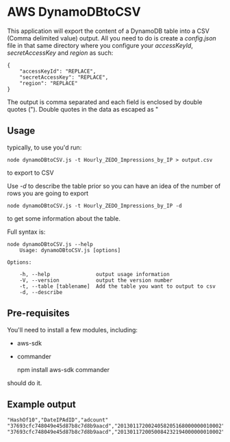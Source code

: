 AWS DynamoDBtoCSV
==================

This application will export the content of a DynamoDB table into a CSV (Comma delimited value) output. All you need to do is create a *config.json* file in that same directory where you configure your *accessKeyId*, *secretAccessKey* and *region* as such:

	{
	    "accessKeyId": "REPLACE",
	    "secretAccessKey": "REPLACE",
	    "region": "REPLACE"
	}

The output is comma separated and each field is enclosed by double quotes ("). Double quotes in the data as escaped as \"

Usage
-------------------

typically, to use you'd run:

	node dynamoDBtoCSV.js -t Hourly_ZEDO_Impressions_by_IP > output.csv

to export to CSV

Use *-d* to describe the table prior so you can have an idea of the number of rows you are going to export

	node dynamoDBtoCSV.js -t Hourly_ZEDO_Impressions_by_IP -d

to get some information about the table.

Full syntax is:

	node dynamoDBtoCSV.js --help
		Usage: dynamoDBtoCSV.js [options]

	Options:

    	-h, --help               output usage information
    	-V, --version            output the version number
    	-t, --table [tablename]  Add the table you want to output to csv
    	-d, --describe           


Pre-requisites
--------------
You'll need to install a few modules, including:
* aws-sdk
* commander
	
	npm install aws-sdk commander

should do it. 

Example output
--------------

	"HashOf10","DateIPAdID","adcount"
	"37693cfc748049e45d87b8c7d8b9aacd","2013011720024058205168000000010002","1"
	"37693cfc748049e45d87b8c7d8b9aacd","2013011720050084232194000000010002","1"
